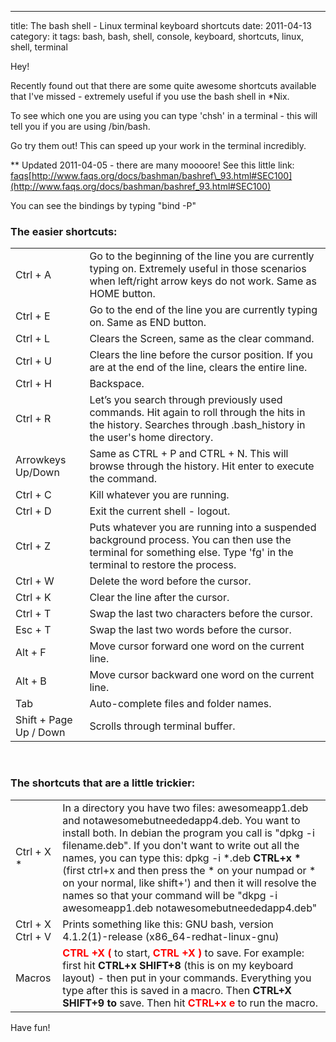 ---
title: The bash shell - Linux terminal keyboard shortcuts
date: 2011-04-13
category: it
tags: bash, bash, shell, console, keyboard, shortcuts, linux, shell, terminal

Hey!

Recently found out that there are some quite awesome shortcuts available that I've missed - extremely useful if you use the bash shell in \*Nix.

To see which one you are using you can type 'chsh' in a terminal - this will tell you if you are using /bin/bash.

Go try them out! This can speed up your work in the terminal incredibly.

\*\* Updated 2011-04-05 - there are many moooore! See this little link: [faqs](http://www.faqs.org/docs/bashman/bashref_101.html#SEC108)[http://www.faqs.org/docs/bashman/bashref\_93.html#SEC100](http://www.faqs.org/docs/bashman/bashref_93.html#SEC100)

You can see the bindings by typing "bind -P"

### The easier shortcuts:

<table><tbody><tr><td>Ctrl + A</td><td>Go to the beginning of the line you are currently typing on. Extremely useful in those scenarios when left/right arrow keys do not work. Same as HOME button.</td></tr><tr><td>Ctrl + E</td><td>Go to the end of the line you are currently typing on. Same as END button.</td></tr><tr><td>Ctrl + L</td><td>Clears the Screen, same as the clear command.</td></tr><tr><td>Ctrl + U</td><td>Clears the line before the cursor position. If you are at the end of the line, clears the entire line.</td></tr><tr><td>Ctrl + H</td><td>Backspace.</td></tr><tr><td>Ctrl + R</td><td>Let’s you search through previously used commands. Hit again to roll through the hits in the history. Searches through .bash_history in the user's home directory.</td></tr><tr><td>Arrowkeys Up/Down</td><td>Same as CTRL + P and CTRL + N. This will browse through the history. Hit enter to execute the command.</td></tr><tr><td>Ctrl + C</td><td>Kill whatever you are running.</td></tr><tr><td>Ctrl + D</td><td>Exit the current shell - logout.</td></tr><tr><td>Ctrl + Z</td><td>Puts whatever you are running into a suspended background process. You can then use the terminal for something else. Type 'fg' in the terminal to restore the process.</td></tr><tr><td>Ctrl + W</td><td>Delete the word before the cursor.</td></tr><tr><td>Ctrl + K</td><td>Clear the line after the cursor.</td></tr><tr><td>Ctrl + T</td><td>Swap the last two characters before the cursor.</td></tr><tr><td>Esc + T</td><td>Swap the last two words before the cursor.</td></tr><tr><td>Alt + F</td><td>Move cursor forward one word on the current line.</td></tr><tr><td>Alt + B</td><td>Move cursor backward one word on the current line.</td></tr><tr><td>Tab</td><td>Auto-complete files and folder names.</td></tr><tr><td>Shift + Page Up / Down</td><td>Scrolls through terminal buffer.</td></tr></tbody></table>

 

### The shortcuts that are a little trickier:

<table><tbody><tr><td>Ctrl + X *</td><td>In a directory you have two files: awesomeapp1.deb and notawesomebutneededapp4.deb. You want to install both. In debian the program you call is "dpkg -i filename.deb". If you don't want to write out all the names, you can type this: dpkg -i *.deb <strong>CTRL+x *</strong> (first ctrl+x and then press the * on your numpad or * on your normal, like shift+') and then it will resolve the names so that your command will be "dkpg -i awesomeapp1.deb notawesomebutneededapp4.deb"</td></tr><tr><td>Ctrl + X Ctrl + V</td><td>Prints something like this: GNU bash, version 4.1.2(1)-release (x86_64-redhat-linux-gnu)</td></tr><tr><td>Macros</td><td><span style="color: #ff0000;"><strong>CTRL +X ( </strong></span>to start, <span style="color: #ff0000;"><strong>CTRL +X ) </strong></span>to save. For example: first hit <strong>CTRL+x SHIFT+8</strong> (this is on my keyboard layout) - then put in your commands. Everything you type after this is saved in a macro. Then <strong>CTRL+X SHIFT+9 to</strong> save. Then hit <span style="color: #ff0000;"><strong>CTRL+x e </strong></span>to run the macro.</td></tr></tbody></table>

Have fun!
